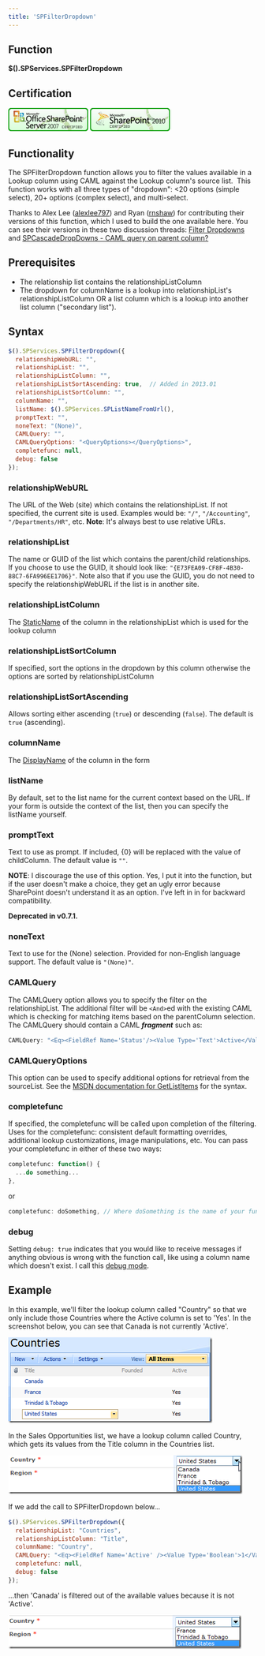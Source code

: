 ```yaml
---
title: 'SPFilterDropdown'
---
```


## Function

**$().SPServices.SPFilterDropdown**

## Certification

[![Certified for SharePoint 2007](/docs/img/sp2007-cert.jpg "Certified for SharePoint 2007")](/docs/glossary/index.md#Certification) [![Certified for SharePoint 2010](/docs/img/sp2010-cert.jpg "Certified for SharePoint 2010")](/docs/glossary/index.md#Certification)

## Functionality

The SPFilterDropdown function allows you to filter the values available in a Lookup column using CAML against the Lookup column's source list.  This function works with all three types of "dropdown": <20 options (simple select), 20+ options (complex select), and multi-select.

Thanks to Alex Lee ([alexlee797](http://www.codeplex.com/site/users/view/alexlee797)) and Ryan ([rnshaw](http://www.codeplex.com/site/users/view/rnshaw)) for contributing their versions of this function, which I used to build the one available here. You can see their versions in these two discussion threads: [Filter Dropdowns](http://spservices.codeplex.com/discussions/207947) and [SPCascadeDropDowns - CAML query on parent column?](http://spservices.codeplex.com/discussions/235579)

## Prerequisites

*   The relationship list contains the relationshipListColumn
*   The dropdown for columnName is a lookup into relationshipList's relationshipListColumn OR a list column which is a lookup into another list column ("secondary list").

## Syntax

``` javascript
$().SPServices.SPFilterDropdown({
  relationshipWebURL: "",
  relationshipList: "",
  relationshipListColumn: "",
  relationshipListSortAscending: true,  // Added in 2013.01
  relationshipListSortColumn: "",
  columnName: "",
  listName: $().SPServices.SPListNameFromUrl(),
  promptText: "",
  noneText: "(None)",
  CAMLQuery: "",
  CAMLQueryOptions: "<QueryOptions></QueryOptions>",
  completefunc: null,
  debug: false
});
```

### relationshipWebURL

The URL of the Web (site) which contains the relationshipList. If not specified, the current site is used. Examples would be: `"/"`, `"/Accounting"`, `"/Departments/HR"`, etc. **Note**: It's always best to use relative URLs.

### relationshipList

The name or GUID of the list which contains the parent/child relationships. If you choose to use the GUID, it should look like: `"{E73FEA09-CF8F-4B30-88C7-6FA996EE1706}"`. Note also that if you use the GUID, you do not need to specify the relationshipWebURL if the list is in another site.

### relationshipListColumn

The [StaticName](/docs/glossary/index.md#StaticName) of the column in the relationshipList which is used for the lookup column

### relationshipListSortColumn

If specified, sort the options in the dropdown by this column otherwise the options are sorted by relationshipListColumn

### relationshipListSortAscending

Allows sorting either ascending (`true`) or descending (`false`). The default is `true` (ascending).

### columnName

The [DisplayName](/docs/glossary/index.md#DisplayName) of the column in the form

### listName

By default, set to the list name for the current context based on the URL. If your form is outside the context of the list, then you can specify the listName yourself.

### promptText

Text to use as prompt. If included, {0} will be replaced with the value of childColumn. The default value is `""`.

**NOTE**: I discourage the use of this option. Yes, I put it into the function, but if the user doesn't make a choice, they get an ugly error because SharePoint doesn't understand it as an option. I've left in in for backward compatibility.

**Deprecated in v0.7.1.**

### noneText

Text to use for the (None) selection. Provided for non-English language support. The default value is `"(None)"`.

### CAMLQuery

The CAMLQuery option allows you to specify the filter on the relationshipList. The additional filter will be `<And>`ed with the existing CAML which is checking for matching items based on the parentColumn selection. The CAMLQuery should contain a CAML _**fragment**_ such as:

``` javascript
CAMLQuery: "<Eq><FieldRef Name='Status'/><Value Type='Text'>Active</Value></Eq>"
```

### CAMLQueryOptions

This option can be used to specify additional options for retrieval from the sourceList. See the [MSDN documentation for GetListItems](http://msdn.microsoft.com/en-us/library/lists.lists.getlistitems.aspx) for the syntax.

### completefunc

If specified, the completefunc will be called upon completion of the filtering. Uses for the completefunc: consistent default formatting overrides, additional lookup customizations, image manipulations, etc. You can pass your completefunc in either of these two ways:

``` javascript
completefunc: function() {
  ...do something...
},
```

or

``` javascript
completefunc: doSomething, // Where doSomething is the name of your function
```

### debug

Setting `debug: true` indicates that you would like to receive messages if anything obvious is wrong with the function call, like using a column name which doesn't exist. I call this [debug mode](/docs/glossary/index.md#debug-mode-).

## Example

In this example, we'll filter the lookup column called "Country" so that we only include those Countries where the Active column is set to 'Yes'. In the screenshot below, you can see that Canada is not currently 'Active'.

![](/docs/value-added/img/SPFilterDropdown1.png)

In the Sales Opportunities list, we have a lookup column called Country, which gets its values from the Title column in the Countries list.

![](/docs/value-added/img/SPFilterDropdown2.png)

If we add the call to SPFilterDropdown below...

``` javascript
$().SPServices.SPFilterDropdown({
  relationshipList: "Countries",
  relationshipListColumn: "Title",
  columnName: "Country",
  CAMLQuery: "<Eq><FieldRef Name='Active' /><Value Type='Boolean'>1</Value></Eq>",
  completefunc: null,
  debug: false
});
```

...then 'Canada' is filtered out of the available values because it is not 'Active'.

![](/docs/value-added/img/SPFilterDropdown3.png)
